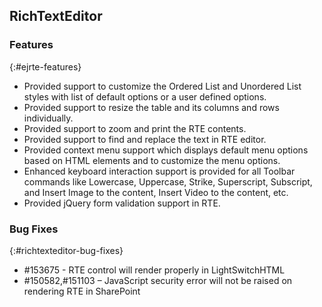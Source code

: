 ## RichTextEditor

### Features 
{:#ejrte-features}

* Provided support to customize the Ordered List and Unordered List styles with list of default options or a user defined options.
* Provided support to resize the table and its columns and rows individually.
* Provided support to zoom and print the RTE contents.
* Provided support to find and replace the text in RTE editor.
* Provided context menu support which displays default menu options based on HTML elements and to customize the menu options.
* Enhanced keyboard interaction support is provided for all Toolbar commands like Lowercase, Uppercase, Strike, Superscript, Subscript, and Insert Image to the content, Insert Video to the content, etc.
* Provided jQuery form validation support in RTE.

### Bug Fixes
{:#richtexteditor-bug-fixes}

* \#153675 - RTE control will render properly in LightSwitchHTML
* \#150582,#151103 – JavaScript security error will not be raised on rendering RTE in SharePoint

